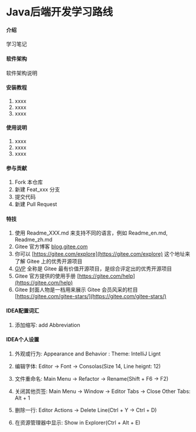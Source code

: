 # Java后端开发学习路线

#### 介绍
学习笔记

#### 软件架构
软件架构说明


#### 安装教程

1.  xxxx
2.  xxxx
3.  xxxx

#### 使用说明

1.  xxxx
2.  xxxx
3.  xxxx

#### 参与贡献

1.  Fork 本仓库
2.  新建 Feat_xxx 分支
3.  提交代码
4.  新建 Pull Request


#### 特技

1.  使用 Readme\_XXX.md 来支持不同的语言，例如 Readme\_en.md, Readme\_zh.md
2.  Gitee 官方博客 [blog.gitee.com](https://blog.gitee.com)
3.  你可以 [https://gitee.com/explore](https://gitee.com/explore) 这个地址来了解 Gitee 上的优秀开源项目
4.  [GVP](https://gitee.com/gvp) 全称是 Gitee 最有价值开源项目，是综合评定出的优秀开源项目
5.  Gitee 官方提供的使用手册 [https://gitee.com/help](https://gitee.com/help)
6.  Gitee 封面人物是一档用来展示 Gitee 会员风采的栏目 [https://gitee.com/gitee-stars/](https://gitee.com/gitee-stars/)

#### IDEA配置词汇

1. 添加缩写: add Abbreviation


#### IDEA个人设置

1. 外观或行为: 
Appearance and Behavior : Theme: IntelliJ Lignt

2. 编辑字体:
Editor -> Font -> Consolas(Size 14, Line heignt: 12)

3. 文件重命名:
   Main Menu -> Refactor -> Rename(Shift + F6 -> F2)
   
4. 关闭其他页签:
   Main Menu -> Window -> Editor Tabs -> Close Other Tabs: Alt + 1

5. 删除一行:
   Editor Actions -> Delete Line(Ctrl + Y -> Ctrl + D)

6. 在资源管理器中显示:
   Show in Explorer(Ctrl + Alt + E)
